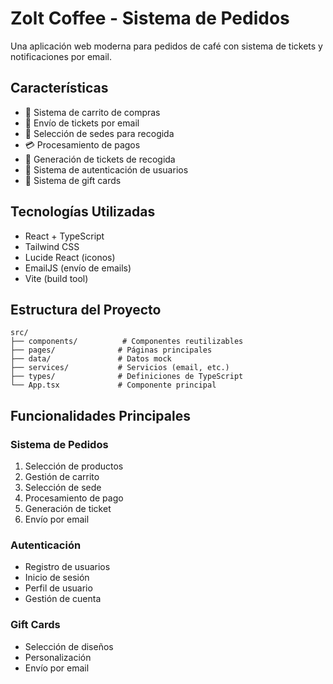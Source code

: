 # Zolt Coffee - Sistema de Pedidos

Una aplicación web moderna para pedidos de café con sistema de tickets y notificaciones por email.

## Características

- 🛒 Sistema de carrito de compras
- 📧 Envío de tickets por email
- 🏪 Selección de sedes para recogida
- 💳 Procesamiento de pagos
- 🎫 Generación de tickets de recogida
- 👤 Sistema de autenticación de usuarios
- 🎁 Sistema de gift cards



## Tecnologías Utilizadas

- React + TypeScript
- Tailwind CSS
- Lucide React (iconos)
- EmailJS (envío de emails)
- Vite (build tool)

## Estructura del Proyecto

```
src/
├── components/          # Componentes reutilizables
├── pages/              # Páginas principales
├── data/               # Datos mock
├── services/           # Servicios (email, etc.)
├── types/              # Definiciones de TypeScript
└── App.tsx             # Componente principal
```

## Funcionalidades Principales

### Sistema de Pedidos
1. Selección de productos
2. Gestión de carrito
3. Selección de sede
4. Procesamiento de pago
5. Generación de ticket
6. Envío por email

### Autenticación
- Registro de usuarios
- Inicio de sesión
- Perfil de usuario
- Gestión de cuenta

### Gift Cards
- Selección de diseños
- Personalización
- Envío por email


